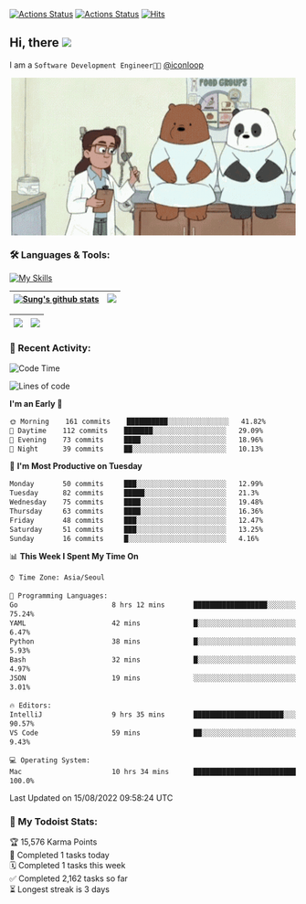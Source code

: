 
[![Actions Status](https://github.com/ddok2/ddok2/workflows/Todoist%20Readme/badge.svg)](https://github.com/ddok2/ddok2/actions)
[![Actions Status](https://github.com/ddok2/ddok2/workflows/wakatime-stats/badge.svg)](https://github.com/ddok2/ddok2/actions)
[![Hits](https://hits.seeyoufarm.com/api/count/incr/badge.svg?url=https%3A%2F%2Fgithub.com%2Fddok2&count_bg=%23FF9595&title_bg=%23555555&icon=github.svg&icon_color=%23FFFFFF&title=hits&edge_flat=false)](https://hits.seeyoufarm.com)

<!-- ![visitors](https://visitor-badge.laobi.icu/badge?page_id=ddok2.ddok2) -->
## Hi, there <img src="https://raw.githubusercontent.com/MartinHeinz/MartinHeinz/master/wave.gif" width="3%">

I am a `Software Development Engineer🧑‍💻` [@iconloop](https://github.com/iconloop)


<p align="center">
    <img align="center" alt="GIF" src="img/debugging.gif" />
</p>


### 🛠 Languages & Tools:

[![My Skills](https://skillicons.dev/icons?i=go,js,ts,py,express,react,svelte,jquery,pug,mongodb,mysql,redis,aws,docker,kubernetes)](https://skillicons.dev)


| <a href="https://github.com/ddok2"><img align="center" src="https://github-readme-stats.vercel.app/api?username=ddok2&show_icons=true&include_all_commits=true&count_private=true&theme=buefy&hide_border=true" alt="Sung's github stats" /></a> | <a href="https://github.com/ddok2"><img src="http://github-readme-streak-stats.herokuapp.com?user=ddok2&hide_border=true" /></a> |
| ------------- |------------- |


| <a href="https://github.com/ddok2"><img align="center" src="https://github-readme-stats.vercel.app/api/top-langs/?username=ddok2&theme=buefy&hide=html,css&hide_border=true" /></a> | <a href="https://github.com/ddok2"><img align="center" src="https://activity-graph.herokuapp.com/graph?username=ddok2&theme=github&hide_border=true" height="250" /></a> |
| ------------- |--------------------------------------------------------------------------------------------------------------------------------------------------------------------------|


<!-- <details open>
    <summary>📈 My GitHub Stats</summary>
    <p align="center">
        <a href="https://github.com/ddok2">
            <img align="center" src="https://github-readme-stats.vercel.app/api?username=ddok2&show_icons=true&include_all_commits=true&count_private=true&theme=buefy&hide_border=true" alt="Sung's github stats" />
        </a>
    </p>
</details>
<details>
    <summary>💬 Top Languages</summary>
    <p align="center"> 
        <a href="https://github.com/ddok2">
            <img align="center" src="https://github-readme-stats.vercel.app/api/top-langs/?username=ddok2&layout=compact&theme=buefy&hide=html,css&hide_border=true" />
        </a>
    </p>
</details> -->


### 🌈 Recent Activity:
<!--START_SECTION:waka-->
![Code Time](http://img.shields.io/badge/Code%20Time-1%2C684%20hrs%2049%20mins-blue)

![Lines of code](https://img.shields.io/badge/From%20Hello%20World%20I%27ve%20Written-274%20Thousand%20lines%20of%20code-blue)

**I'm an Early 🐤** 

```text
🌞 Morning    161 commits    ██████████░░░░░░░░░░░░░░░   41.82% 
🌆 Daytime    112 commits    ███████░░░░░░░░░░░░░░░░░░   29.09% 
🌃 Evening    73 commits     ████░░░░░░░░░░░░░░░░░░░░░   18.96% 
🌙 Night      39 commits     ██░░░░░░░░░░░░░░░░░░░░░░░   10.13%

```
📅 **I'm Most Productive on Tuesday** 

```text
Monday       50 commits     ███░░░░░░░░░░░░░░░░░░░░░░   12.99% 
Tuesday      82 commits     █████░░░░░░░░░░░░░░░░░░░░   21.3% 
Wednesday    75 commits     ████░░░░░░░░░░░░░░░░░░░░░   19.48% 
Thursday     63 commits     ████░░░░░░░░░░░░░░░░░░░░░   16.36% 
Friday       48 commits     ███░░░░░░░░░░░░░░░░░░░░░░   12.47% 
Saturday     51 commits     ███░░░░░░░░░░░░░░░░░░░░░░   13.25% 
Sunday       16 commits     █░░░░░░░░░░░░░░░░░░░░░░░░   4.16%

```


📊 **This Week I Spent My Time On** 

```text
⌚︎ Time Zone: Asia/Seoul

💬 Programming Languages: 
Go                       8 hrs 12 mins       ██████████████████░░░░░░░   75.24% 
YAML                     42 mins             █░░░░░░░░░░░░░░░░░░░░░░░░   6.47% 
Python                   38 mins             █░░░░░░░░░░░░░░░░░░░░░░░░   5.93% 
Bash                     32 mins             █░░░░░░░░░░░░░░░░░░░░░░░░   4.97% 
JSON                     19 mins             ░░░░░░░░░░░░░░░░░░░░░░░░░   3.01%

🔥 Editors: 
IntelliJ                 9 hrs 35 mins       ██████████████████████░░░   90.57% 
VS Code                  59 mins             ██░░░░░░░░░░░░░░░░░░░░░░░   9.43%

💻 Operating System: 
Mac                      10 hrs 34 mins      █████████████████████████   100.0%

```


 Last Updated on 15/08/2022 09:58:24 UTC
<!--END_SECTION:waka-->

### 🚧 My Todoist Stats:
<!-- TODO-IST:START -->
🏆  15,576 Karma Points           
🌸  Completed 1 tasks today           
🗓  Completed 1 tasks this week           
✅  Completed 2,162 tasks so far           
⏳  Longest streak is 3 days
<!-- TODO-IST:END -->

